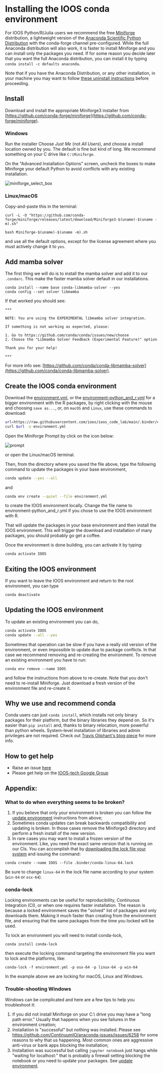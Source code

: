 # Installing the IOOS conda environment

For IOOS Python/R/Julia users we recommend the free
[Miniforge](https://github.com/conda-forge/miniforge) distribution,
a lightweight version of the [Anaconda Scientific Python Distribution](https://store.continuum.io/cshop/anaconda/) with the conda-forge channel pre-configured.
While the full Anaconda distribution will also work,
it is faster to install Miniforge and you can install only the packages you need.
If for some reason you decide later that you want the full Anaconda distribution,
you can install it by typing `conda install -c defaults anaconda`.

Note that if you have the Anaconda Distribution,
or any other installation,
in your machine you may want to follow
[these uninstall instructions](https://docs.anaconda.com/anaconda/install/uninstall)
before proceeding.

## Install

Download and install the appropriate Miniforge3 installer from
[https://github.com/conda-forge/miniforge](https://github.com/conda-forge/miniforge).

### Windows

Run the installer
Choose _Just Me_ (not _All Users_),
and choose a install location owned by you.
The default is fine but kind of long.
We recommend something on your C drive like `C:\Miniforge`.

On the "Advanced Installation Options" screen,
uncheck the boxes to make Miniforge your default Python to avoid conflicts with any existing installation.

![miniforge_select_box](miniforge_select_box.png)

### Linux/macOS

Copy-and-paste this in the terminal:

```shell
curl -L -O "https://github.com/conda-forge/miniforge/releases/latest/download/Miniforge3-$(uname)-$(uname -m).sh"

bash Miniforge-$(uname)-$(uname -m).sh
```

and use all the default options,
except for the license agreement where you must actively change it to `yes`.

## Add mamba solver

The first thing we will do is to install the mamba solver and add it to our `.condarc`.
This make the faster mamba solver default in our installations.

```
conda install --name base conda-libmamba-solver --yes
conda config --set solver libmamba
```

If that worked you should see:

```
***

NOTE: You are using the EXPERIMENTAL libmamba solver integration.

If something is not working as expected, please:

1. Go to https://github.com/conda/conda/issues/new/choose
2. Choose the "Libmamba Solver Feedback (Experimental Feature)" option

Thank you for your help!

***
```

For more info see: [https://github.com/conda/conda-libmamba-solver](https://github.com/conda/conda-libmamba-solver).

## Create the IOOS conda environment

Download the [environment.yml](https://raw.githubusercontent.com/ioos/ioos_code_lab/main/.binder/environment.yml),
or the [environment-python_and_r.yml](https://raw.githubusercontent.com/ioos/ioos_code_lab/main/.binder/environment-python_and_r.yml) for a bigger environment with the R packages,
by right clicking with the mouse and choosing `save as...`,
or, on `macOS` and `Linux`, use these commands to download:

```bash
url=https://raw.githubusercontent.com/ioos/ioos_code_lab/main/.binder/environment.yml
curl $url -o environment.yml
```

Open the Miniforge Prompt by click on the icon below:

![prompt](prompt.png)

or open the Linux/macOS terminal.

Then, from the directory where you saved the file above,
type the following command to update the packages in your base environment,

```bash
conda update --yes --all
```

and

```bash
conda env create --quiet --file environment.yml
```

to create the IOOS environment locally.
Change the file name to environment-python_and_r.yml if you chose to use the IOOS environment with R.

That will update the packages in your base environment and then install the IOOS environment.
This will trigger the download and installation of many packages,
you should probably go get a coffee.

Once the environment is done building, you can activate it by typing:

```bash
conda activate IOOS
```

## Exiting the IOOS environment

If you want to leave the IOOS environment and return to the root environment,
you can type

```bash
conda deactivate
```

## Updating the IOOS environment

To update an existing environment you can do,

```bash
conda activate IOOS
conda update --all --yes
```

Sometimes that operation can be slow if you have a really old version of the environment,
or even impossible to update due to package conflicts.
In that case we recommend removing and re-creating the environment.
To remove an existing environment you have to run:

```shell
conda env remove --name IOOS
```

and follow the instructions from above to re-create.
Note that you don't need to re-install Miniforge.
Just download a fresh version of the environment file and re-create it.

## Why we use and recommend conda

Conda users can just `conda install`,
which installs not only binary packages for their platform,
but the binary libraries they depend on.
So it's easier than `pip install` and, thanks to binary relocation,
more powerful than python wheels.
System-level installation of libraries and admin privileges are not required.
Check out [Travis Oliphant's blog piece](http://technicaldiscovery.blogspot.com/2013/12/why-i-promote-conda.html) for more info.

## How to get help

- Raise an issue [here](https://github.com/ioos/ioos_code_lab/issues)
- Please get help on the [IOOS-tech Google Group](https://groups.google.com/forum/?hl=en#!forum/ioos_tech)

## Appendix:

### What to do when everything seems to be broken?

1. If you believe that only your environment is broken you can follow the [update environment](#updating-the-ioos-environment) instructions from above;
1. Sometimes conda updates can break backwards compatibility and updating is broken. In those cases remove the Miniforge3 directory and perform a fresh install of the new version.
1. In rare cases you may want to install a frozen version of the environment. Like, you need the exact same version that is running on our CIs. You can accomplish that by [downloading the lock file your system](https://github.com/ioos/ioos_code_lab/tree/main/.binder) and issuing the command:

```shell
conda create --name IOOS --file .binder/conda-linux-64.lock
```

Be sure to change `linux-64` in the lock file name according to your system (`win-64` or `osx-64`).

### conda-lock

Locking environments can be useful for reproducibility,
Continuous Integration (CI),
or when one requires faster installation.
The reason is because a locked environment saves the "solved" list of packages and only downloads them.
Making it much faster than creating from the environment file,
and ensuring that the same packages from the time you locked will be used.

To lock an environment you will need to install conda-lock,

```shell
conda install conda-lock
```

then execute the locking command targeting the environment file you want to lock and the platforms, like:

```shell
conda-lock -f environment.yml -p osx-64 -p linux-64 -p win-64
```

In the example above we are locking for macOS, Linux and Windows.

### Trouble-shooting Windows

Windows can be complicated and here are a few tips to help you troubleshoot it:

1. If you did not install Miniforge on your C:\ drive you may have a "long path error." Usually that happens when you see failures in the environment creation;
1. Installation is "successful" but nothing was installed. Please see https://github.com/ContinuumIO/anaconda-issues/issues/6258 for some reasons to why that us happening. Most common ones are aggressive anti-virus or bank apps blocking the installation;
1. Installation was successful but calling `jupyter notebook` just hangs while "waiting for localhost:" that is probably a firewall setting blocking the notebook or you need to update your packages. See [update environment](#updating-the-ioos-environment).
